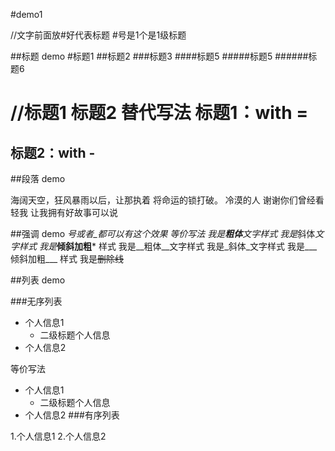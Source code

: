 #demo1

//文字前面放#好代表标题 #号是1个是1级标题

##标题 demo
#标题1
##标题2
###标题3
####标题5
#####标题5
######标题6

//标题1 标题2 替代写法
标题1：with =
===
标题2：with -
---

##段落 demo

海阔天空，狂风暴雨以后，让那执着 将命运的锁打破。
	冷漠的人 谢谢你们曾经看轻我
    	让我拥有好故事可以说

##强调 demo
*号或者_都可以有这个效果 等价写法
我是**粗体**文字样式 我是*斜体*文字样式 我是***倾斜加粗*** 样式
我是__粗体__文字样式  我是_斜体_文字样式
我是___倾斜加粗___ 样式
我是~~删除线~~ 

##列表 demo

###无序列表

* 个人信息1
	* 二级标题个人信息
* 个人信息2

等价写法
- 个人信息1
	- 二级标题个人信息
- 个人信息2
###有序列表

1.个人信息1
2.个人信息2